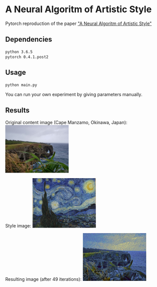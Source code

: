 # A Neural Algoritm of Artistic Style
Pytorch reproduction of the paper ["A Neural Algoritm of Artistic Style"](https://arxiv.org/pdf/1508.06576.pdf "Paper Link")

## Dependencies
```
python 3.6.5
pytorch 0.4.1.post2
```

## Usage
```
python main.py
```
You can run your own experiment by giving parameters manually. 

## Results
Original content image (Cape Manzamo, Okinawa, Japan): 
<img src="https://github.com/minkyu-choi04/A_Neural_Algorithm_of_Artistic_Style/blob/master/content.jpg" alt="Original Content Image" width="200"/>

Style image:
<img src="https://github.com/minkyu-choi04/A_Neural_Algorithm_of_Artistic_Style/blob/master/style.jpg" alt="Style Image" width="200"/>

Resulting image (after 49 iterations):
<img src="https://github.com/minkyu-choi04/A_Neural_Algorithm_of_Artistic_Style/blob/master/sample_output/outout49.jpg" alt="Resulting Image" width="200"/>






